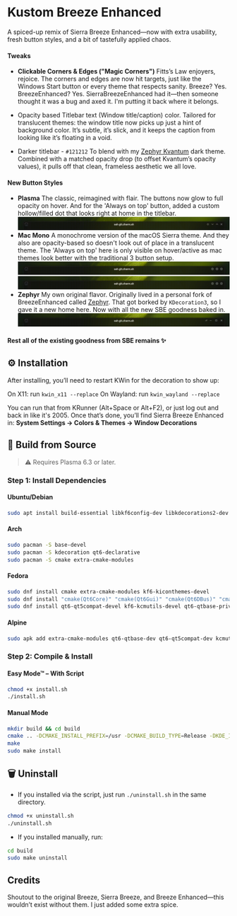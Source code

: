 # Kustom Breeze Enhanced
A spiced-up remix of Sierra Breeze Enhanced—now with extra usability, fresh button styles, and a bit of tastefully applied chaos.

#### Tweaks
- **Clickable Corners & Edges ("Magic Corners")**
Fitts’s Law enjoyers, rejoice. The corners and edges are now hit targets, just like the Windows Start button or every theme that respects sanity. Breeze? Yes. BreezeEnhanced? Yes. SierraBreezeEnhanced had it—then someone thought it was a bug and axed it. I'm putting it back where it belongs.

- Opacity based Titlebar text (Window title/caption) color.
Tailored for translucent themes: the window title now picks up just a hint of background color. It’s subtle, it’s slick, and it keeps the caption from looking like it’s floating in a void.

- Darker titlebar - `#121212`
To blend with my [Zephyr Kvantum](https://github.com/Rudraksh88/zephyr-kvantum) dark theme. Combined with a matched opacity drop (to offset Kvantum’s opacity values), it pulls off that clean, frameless aesthetic we all love.

#### New Button Styles
- **Plasma**
The classic, reimagined with flair. The buttons now glow to full opacity on hover. And for the 'Always on top' button, added a custom hollow/filled dot that looks right at home in the titlebar.
![Plasma](screenshots/plasma.gif)
- **Mac Mono**
A monochrome version of the macOS Sierra theme. And they also are opacity-based so doesn't look out of place in a translucent theme. The 'Always on top' here is only visible on hover/active as mac themes look better with the traditional 3 button setup.
![Mac Mono Animated](screenshots/macAnim.gif)
![Mac Mono](screenshots/mac.gif)
- **Zephyr**
My own original flavor. Originally lived in a personal fork of BreezeEnhanced called [Zephyr](https://github.com/Rudraksh88/zephyr). That got borked by `KDecoration3`, so I gave it a new home here. Now with all the new SBE goodness baked in.
![Zephyr](screenshots/zephyr.gif)

#### Rest all of the existing goodness from SBE remains ✨

## ⚙️ Installation
After installing, you’ll need to restart KWin for the decoration to show up:

On X11: run `kwin_x11 --replace`
On Wayland: run `kwin_wayland --replace`

You can run that from KRunner (Alt+Space or Alt+F2), or just log out and back in like it's 2005. Once that’s done, you’ll find Sierra Breeze Enhanced in:
**System Settings → Colors & Themes → Window Decorations**

## 🧰 Build from Source
> ⚠️ Requires Plasma 6.3 or later.

### Step 1: Install Dependencies
#### Ubuntu/Debian
```bash
sudo apt install build-essential libkf6config-dev libkdecorations2-dev qtdeclarative6-dev extra-cmake-modules libkf6guiaddons-dev libkf6configwidgets-dev libkf6windowsystem-dev libkf6coreaddons-dev libkf6iconthemes-dev gettext cmake
```

#### Arch
```bash
sudo pacman -S base-devel
sudo pacman -S kdecoration qt6-declarative
sudo pacman -S cmake extra-cmake-modules
```

#### Fedora
```bash
sudo dnf install cmake extra-cmake-modules kf6-kiconthemes-devel
sudo dnf install "cmake(Qt6Core)" "cmake(Qt6Gui)" "cmake(Qt6DBus)" "cmake(KF6GuiAddons)" "cmake(KF6WindowSystem)" "cmake(KF6I18n)" "cmake(KDecoration3)" "cmake(KF6CoreAddons)" "cmake(KF6ConfigWidgets)"
sudo dnf install qt6-qt5compat-devel kf6-kcmutils-devel qt6-qtbase-private-devel
```

#### Alpine
```bash
sudo apk add extra-cmake-modules qt6-qtbase-dev qt6-qt5compat-dev kcmutils-dev kdecoration-dev kcoreaddons-dev kguiaddons-dev kconfigwidgets-dev kwindowsystem-dev ki18n-dev kiconthemes-dev
```

### Step 2: Compile & Install
#### Easy Mode™ – With Script
```bash
chmod +x install.sh
./install.sh
```

#### Manual Mode
```bash
mkdir build && cd build
cmake .. -DCMAKE_INSTALL_PREFIX=/usr -DCMAKE_BUILD_TYPE=Release -DKDE_INSTALL_LIBDIR=lib -DBUILD_TESTING=OFF -DKDE_INSTALL_USE_QT_SYS_PATHS=ON
make
sudo make install
```

## 🗑️ Uninstall
- If you installed via the script, just run `./uninstall.sh` in the same directory.
```bash
chmod +x uninstall.sh
./uninstall.sh
```

- If you installed manually, run:
```bash
cd build
sudo make uninstall
```

## Credits
Shoutout to the original Breeze, Sierra Breeze, and Breeze Enhanced—this wouldn’t exist without them.
I just added some extra spice.